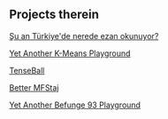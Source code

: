 ## Projects therein

<a target="_blank" href="https://isaidwhynot.github.io/suanneredeezanokunuyor">Şu an Türkiye'de nerede ezan okunuyor?</a>

<a target="_blank" href="https://isaidwhynot.github.io/k-means">Yet Another K-Means Playground</a>

<a target="_blank" href="https://isaidwhynot.github.io/tenseball">TenseBall</a>

<a target="_blank" href="https://isaidwhynot.github.io/better-mfstaj">Better MFStaj</a>

<a target="_blank" href="https://isaidwhynot.github.io/befunge93">Yet Another Befunge 93 Playground</a>
